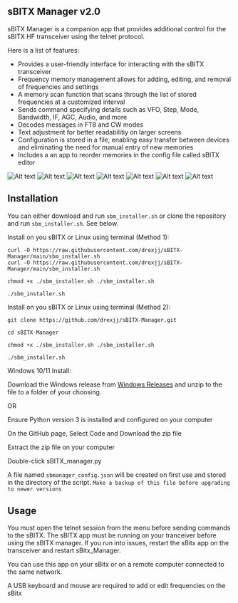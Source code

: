 sBITX Manager v2.0
--------------------------------

sBITX Manager is a companion app that provides additional control for the sBITX HF transceiver using the telnet protocol. 

Here is a list of features:
- Provides a user-friendly interface for interacting with the sBITX transceiver
- Frequency memory management allows for adding, editing, and removal of frequencies and settings
- A memory scan function that scans through the list of stored frequencies at a customized interval
- Sends command specifying details such as VFO, Step, Mode, Bandwidth, IF, AGC, Audio, and more
- Decodes messages in FT8 and CW modes
- Text adjustment for better readabilitiy on larger screens
- Configuration is stored in a file, enabling easy transfer between devices and eliminating the need for manual entry of new memories
- Includes a an app to reorder memories in the config file called sBITX editor

![Alt text](images/sbitx-manager1.JPG)
![Alt text](images/sbitx-manager2.JPG)
![Alt text](images/sbitx-manager3.JPG)
![Alt text](images/sbitx-manager4.JPG)
![Alt text](images/sbitx-manager5.JPG)
![Alt text](images/sbitx-manager6.JPG)
![Alt text](images/sbitx-manager7.JPG)


Installation
-----

You can either download and run ```sbm_installer.sh``` or clone the repository and run ```sbm_installer.sh```. See below.

Install on you sBITX or Linux using terminal (Method 1):
```
curl -O https://raw.githubusercontent.com/drexjj/sBITX-Manager/main/sbm_installer.sh
curl -O https://raw.githubusercontent.com/drexjj/sBITX-Manager/main/sbm_installer.sh

chmod +x ./sbm_installer.sh ./sbm_installer.sh

./sbm_installer.sh

```

Install on you sBITX or Linux using terminal (Method 2):
```
git clone https://github.com/drexjj/sBITX-Manager.git

cd sBITX-Manager

chmod +x ./sbm_installer.sh ./sbm_installer.sh

./sbm_installer.sh

```

Windows 10/11 Install:

Download the Windows release from [Windows Releases](https://github.com/drexjj/sBITX-Manager/releases/tag/Windows) and unzip to the file to a folder of your choosing.

OR

Ensure Python version 3 is installed and configured on your computer

On the GitHub page, Select Code and Download the zip file

Extract the zip file on your computer

Double-click sBITX_manager.py


A file named `sbmanager_config.json` will be created on first use and stored in the directory of the script. ``Make a backup of this file before upgrading to newer versions``



Usage
-----

You must open the telnet session from the menu before sending commands to the sBITX. The sBITX app must be running on your tranceiver before using the sBITX manager.
If you run into issues, restart the sBitx app on the transceiver and restart sBitx_Manager.

You can use this app on your sBitx or on a remote computer connected to the same network.

A USB keyboard and mouse are required to add or edit frequencies on the sBitx
